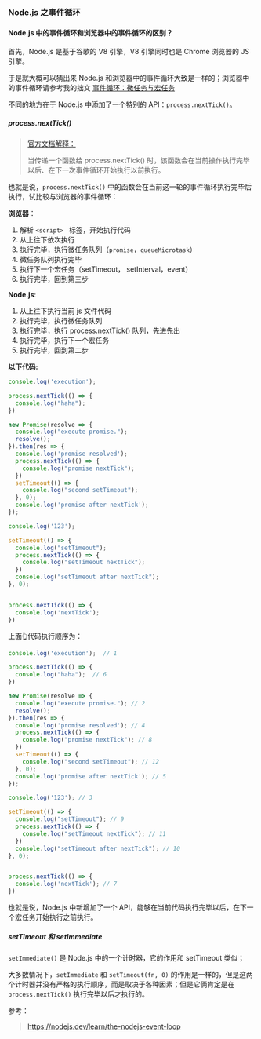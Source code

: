 ### Node.js 之事件循环

#### Node.js 中的事件循环和浏览器中的事件循环的区别？

首先，Node.js 是基于谷歌的 V8 引擎，V8 引擎同时也是 Chrome 浏览器的 JS 引擎。

于是就大概可以猜出来 Node.js 和浏览器中的事件循环大致是一样的；浏览器中的事件循环请参考我的拙文 [事件循环：微任务与宏任务](./事件循环：微任务与宏任务.md)

不同的地方在于 Node.js 中添加了一个特别的 API：```process.nextTick()```。

##### process.nextTick()

> [官方文档解释：](https://nodejs.dev/learn/understanding-process-nexttick)
>
> 当传递一个函数给 process.nextTick() 时，该函数会在当前操作执行完毕以后、在下一次事件循环开始执行以前执行。

也就是说，```process.nextTick()``` 中的函数会在当前这一轮的事件循环执行完毕后执行，试比较与浏览器的事件循环：

**浏览器**：

1. 解析 ```<script> ```  标签，开始执行代码
2. 从上往下依次执行
3. 执行完毕，执行微任务队列（```promise```，```queueMicrotask```）
4. 微任务队列执行完毕
5. 执行下一个宏任务（setTimeout， setInterval，event）
6. 执行完毕，回到第三步

**Node.js**:

1. 从上往下执行当前 js 文件代码
2. 执行完毕，执行微任务队列
3. 执行完毕，执行 process.nextTick() 队列，先进先出
4. 执行完毕，执行下一个宏任务
5. 执行完毕，回到第二步

**以下代码:**

```javascript
console.log('execution');  

process.nextTick(() => {
  console.log("haha");  
})

new Promise(resolve => {
  console.log("execute promise."); 
  resolve();
}).then(res => {
  console.log('promise resolved'); 
  process.nextTick(() => {
    console.log("promise nextTick"); 
  })
  setTimeout(() => {
    console.log("second setTimeout"); 
  }, 0);
  console.log('promise after nextTick');
});

console.log('123'); 

setTimeout(() => {
  console.log("setTimeout"); 
  process.nextTick(() => {
    console.log("setTimeout nextTick"); 
  })
  console.log("setTimeout after nextTick"); 
}, 0);


process.nextTick(() => {
  console.log('nextTick'); 
})

```

上面👆代码执行顺序为：

```javascript
console.log('execution');  // 1

process.nextTick(() => {
  console.log("haha");  // 6
})

new Promise(resolve => {
  console.log("execute promise."); // 2
  resolve();
}).then(res => {
  console.log('promise resolved'); // 4
  process.nextTick(() => {
    console.log("promise nextTick"); // 8
  })
  setTimeout(() => {
    console.log("second setTimeout"); // 12
  }, 0);
  console.log('promise after nextTick'); // 5
});

console.log('123'); // 3

setTimeout(() => {
  console.log("setTimeout"); // 9
  process.nextTick(() => {
    console.log("setTimeout nextTick"); // 11
  })
  console.log("setTimeout after nextTick"); // 10
}, 0);


process.nextTick(() => {
  console.log('nextTick'); // 7
})

```

也就是说，Node.js 中新增加了一个 API，能够在当前代码执行完毕以后，在下一个宏任务开始执行之前执行。

##### setTimeout 和 setImmediate

```setImmediate()``` 是 Node.js 中的一个计时器，它的作用和 setTimeout 类似；

大多数情况下，```setImmediate``` 和 ```setTimeout(fn, 0)``` 的作用是一样的，但是这两个计时器并没有严格的执行顺序，而是取决于各种因素；但是它俩肯定是在 ```process.nextTick()``` 执行完毕以后才执行的。

参考：

> https://nodejs.dev/learn/the-nodejs-event-loop